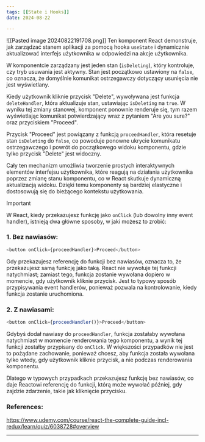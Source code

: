 ```yaml
--- 
tags: [[State i Hooks]] 
date: 2024-08-22

---
```

![[Pasted image 20240822191708.png]]
Ten komponent React demonstruje, jak zarządzać stanem aplikacji za pomocą hooka `useState` i dynamicznie aktualizować interfejs użytkownika w odpowiedzi na akcje użytkownika.

W komponentcie zarządzany jest jeden stan (`isDeleting`), który kontroluje, czy tryb usuwania jest aktywny. Stan jest początkowo ustawiony na `false`, co oznacza, że domyślnie komunikat ostrzegawczy dotyczący usunięcia nie jest wyświetlany.

Kiedy użytkownik kliknie przycisk "Delete", wywoływana jest funkcja `deleteHandler`, która aktualizuje stan, ustawiając `isDeleting` na `true`. W wyniku tej zmiany stanowej, komponent ponownie renderuje się, tym razem wyświetlając komunikat potwierdzający wraz z pytaniem "Are you sure?" oraz przyciskiem "Proceed".

Przycisk "Proceed" jest powiązany z funkcją `proceedHandler`, która resetuje stan `isDeleting` do `false`, co powoduje ponowne ukrycie komunikatu ostrzegawczego i powrót do początkowego widoku komponentu, gdzie tylko przycisk "Delete" jest widoczny.

Cały ten mechanizm umożliwia tworzenie prostych interaktywnych elementów interfejsu użytkownika, które reagują na działania użytkownika poprzez zmianę stanu komponentu, co w React skutkuje dynamiczną aktualizacją widoku. Dzięki temu komponenty są bardziej elastyczne i dostosowują się do bieżącego kontekstu użytkowania.



> [!IMPORTANT]  
W React, kiedy przekazujesz funkcję jako `onClick` (lub dowolny inny event handler), istnieją dwa główne sposoby, w jaki możesz to zrobić:
### 1. **Bez nawiasów**:
```js
<button onClick={proceedHandler}>Proceed</button>

```
Gdy przekazujesz referencję do funkcji bez nawiasów, oznacza to, że przekazujesz samą funkcję jako taką. React nie wywołuje tej funkcji natychmiast; zamiast tego, funkcja zostanie wywołana dopiero w momencie, gdy użytkownik kliknie przycisk. Jest to typowy sposób przypisywania event handlerów, ponieważ pozwala na kontrolowanie, kiedy funkcja zostanie uruchomiona.
### 2. **Z nawiasami**:
```js
<button onClick={proceedHandler()}>Proceed</button>
```
  Gdybyś dodał nawiasy do `proceedHandler`, funkcja zostałaby wywołana natychmiast w momencie renderowania tego komponentu, a wynik tej funkcji zostałby przypisany do `onClick`. W większości przypadków nie jest to pożądane zachowanie, ponieważ chcesz, aby funkcja została wywołana tylko wtedy, gdy użytkownik kliknie przycisk, a nie podczas renderowania komponentu.


Dlatego w typowych przypadkach przekazujesz funkcję bez nawiasów, co daje Reactowi referencję do funkcji, którą może wywołać później, gdy zajdzie zdarzenie, takie jak kliknięcie przycisku.

### References:
https://www.udemy.com/course/react-the-complete-guide-incl-redux/learn/quiz/6038728#overview

---



